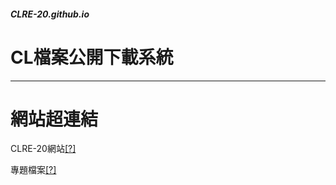 ##### CLRE-20.github.io

# CL檔案公開下載系統

---
# 網站超連結
CLRE-20網站[[?]](https://clre20.mcooest.us.kg)

專題檔案[[?]](https://github.com/clre20/Earthquake-power-system-2024-Topics)
